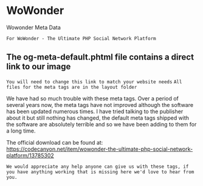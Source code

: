 # WoWonder
Wowonder Meta Data

`For WoWonder - The Ultimate PHP Social Network Platform`

## The og-meta-default.phtml file contains a direct link to our image
`You will need to change this link to match your website needs`
`All files for the meta tags are in the layout folder`

We have had so much trouble with these meta tags. Over a period of several years now, the meta tags have not improved although the software has been updated numerous times.
I have tried talking to the publisher about it but still nothing has changed, the default meta tags shipped with the software are absolutely terrible and so we have been adding to them for a long time.

The official download can be found at: https://codecanyon.net/item/wowonder-the-ultimate-php-social-network-platform/13785302

``We would appreciate any help anyone can give us with these tags, if you have anything working that is missing here we'd love to hear from you.``
